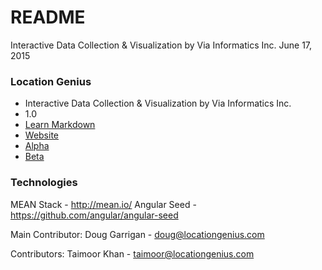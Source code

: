 # README #

Interactive Data Collection & Visualization by Via Informatics Inc. June 17, 2015

### Location Genius ###

* Interactive Data Collection & Visualization by Via Informatics Inc.
* 1.0
* [Learn Markdown](https://bitbucket.org/tutorials/markdowndemo)
* [Website](http://locationgenius.com)
* [Alpha](http://alpha.locationgenius.com)
* [Beta](http://beta.locationgenius.com)

### Technologies ###
MEAN Stack - http://mean.io/
Angular Seed - https://github.com/angular/angular-seed

Main Contributor:
Doug Garrigan - doug@locationgenius.com

Contributors:
Taimoor Khan - taimoor@locationgenius.com

















